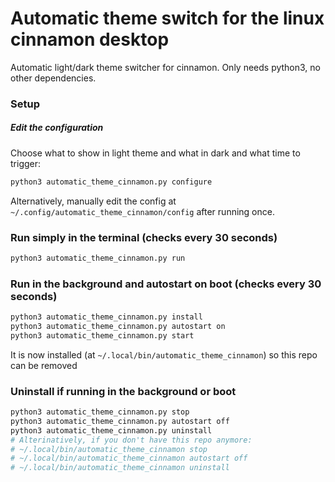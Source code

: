 # Automatic theme switch for the linux cinnamon desktop
Automatic light/dark theme switcher for cinnamon. Only needs python3, no other dependencies.

### Setup

##### Edit the configuration

Choose what to show in light theme and what in dark and what time to trigger:

```bash
python3 automatic_theme_cinnamon.py configure
```

Alternatively, manually edit the config at `~/.config/automatic_theme_cinnamon/config` after running once.

### Run simply in the terminal (checks every 30 seconds)

```bash
python3 automatic_theme_cinnamon.py run
```

### Run in the background and autostart on boot (checks every 30 seconds)

```bash
python3 automatic_theme_cinnamon.py install
python3 automatic_theme_cinnamon.py autostart on
python3 automatic_theme_cinnamon.py start
```

It is now installed (at `~/.local/bin/automatic_theme_cinnamon`) so this repo can be removed

### Uninstall if running in the background or boot

```bash
python3 automatic_theme_cinnamon.py stop
python3 automatic_theme_cinnamon.py autostart off
python3 automatic_theme_cinnamon.py uninstall
# Alterinatively, if you don't have this repo anymore:
# ~/.local/bin/automatic_theme_cinnamon stop
# ~/.local/bin/automatic_theme_cinnamon autostart off
# ~/.local/bin/automatic_theme_cinnamon uninstall
```
